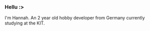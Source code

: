 ### Hellu :>

I'm Hannah. An 2 year old hobby developer from Germany currently studying at the KIT.

